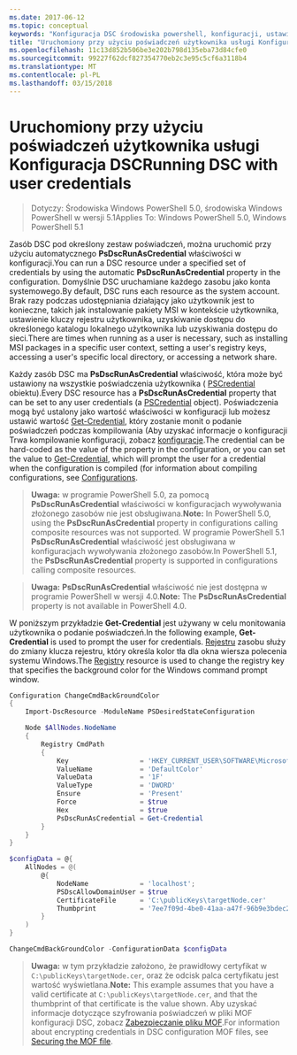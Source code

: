 ```yaml
---
ms.date: 2017-06-12
ms.topic: conceptual
keywords: "Konfiguracja DSC środowiska powershell, konfiguracji, ustawienia"
title: "Uruchomiony przy użyciu poświadczeń użytkownika usługi Konfiguracja DSC"
ms.openlocfilehash: 11c13d852b506be3e202b798d135eba73d84cfe0
ms.sourcegitcommit: 99227f62dcf827354770eb2c3e95c5cf6a3118b4
ms.translationtype: MT
ms.contentlocale: pl-PL
ms.lasthandoff: 03/15/2018
---
```

# <a name="running-dsc-with-user-credentials"></a><span data-ttu-id="5bac1-103">Uruchomiony przy użyciu poświadczeń użytkownika usługi Konfiguracja DSC</span><span class="sxs-lookup"><span data-stu-id="5bac1-103">Running DSC with user credentials</span></span> 

> <span data-ttu-id="5bac1-104">Dotyczy: Środowiska Windows PowerShell 5.0, środowiska Windows PowerShell w wersji 5.1</span><span class="sxs-lookup"><span data-stu-id="5bac1-104">Applies To: Windows PowerShell 5.0, Windows PowerShell 5.1</span></span>

<span data-ttu-id="5bac1-105">Zasób DSC pod określony zestaw poświadczeń, można uruchomić przy użyciu automatycznego **PsDscRunAsCredential** właściwości w konfiguracji.</span><span class="sxs-lookup"><span data-stu-id="5bac1-105">You can run a DSC resource under a specified set of credentials by using the automatic **PsDscRunAsCredential** property in the configuration.</span></span> <span data-ttu-id="5bac1-106">Domyślnie DSC uruchamiane każdego zasobu jako konta systemowego.</span><span class="sxs-lookup"><span data-stu-id="5bac1-106">By default, DSC runs each resource as the system account.</span></span>
<span data-ttu-id="5bac1-107">Brak razy podczas udostępniania działający jako użytkownik jest to konieczne, takich jak instalowanie pakiety MSI w kontekście użytkownika, ustawienie kluczy rejestru użytkownika, uzyskiwanie dostępu do określonego katalogu lokalnego użytkownika lub uzyskiwania dostępu do sieci.</span><span class="sxs-lookup"><span data-stu-id="5bac1-107">There are times when running as a user is necessary, such as installing MSI packages in a specific user context, setting a user's registry keys, accessing a user's specific local directory, or accessing a network share.</span></span>

<span data-ttu-id="5bac1-108">Każdy zasób DSC ma **PsDscRunAsCredential** właściwość, która może być ustawiony na wszystkie poświadczenia użytkownika ( [PSCredential](https://msdn.microsoft.com/library/ms572524(v=VS.85).aspx) obiektu).</span><span class="sxs-lookup"><span data-stu-id="5bac1-108">Every DSC resource has a **PsDscRunAsCredential** property that can be set to any user credentials (a [PSCredential](https://msdn.microsoft.com/library/ms572524(v=VS.85).aspx) object).</span></span>
<span data-ttu-id="5bac1-109">Poświadczenia mogą być ustalony jako wartość właściwości w konfiguracji lub możesz ustawić wartość [Get-Credential](https://technet.microsoft.com/library/hh849815.aspx), który zostanie monit o podanie poświadczeń podczas kompilowania (Aby uzyskać informacje o konfiguracji Trwa kompilowanie konfiguracji, zobacz [konfiguracje](configurations.md).</span><span class="sxs-lookup"><span data-stu-id="5bac1-109">The credential can be hard-coded as the value of the property in the configuration, or you can set the value to [Get-Credential](https://technet.microsoft.com/library/hh849815.aspx), which will prompt the user for a credential when the configuration is compiled (for information about compiling configurations, see [Configurations](configurations.md).</span></span>

><span data-ttu-id="5bac1-110">**Uwaga:** w programie PowerShell 5.0, za pomocą **PsDscRunAsCredential** właściwości w konfiguracjach wywoływania złożonego zasobów nie jest obsługiwana.</span><span class="sxs-lookup"><span data-stu-id="5bac1-110">**Note:** In PowerShell 5.0, using the **PsDscRunAsCredential** property in configurations calling composite resources was not supported.</span></span> 
><span data-ttu-id="5bac1-111">W programie PowerShell 5.1 **PsDscRunAsCredential** właściwość jest obsługiwana w konfiguracjach wywoływania złożonego zasobów.</span><span class="sxs-lookup"><span data-stu-id="5bac1-111">In PowerShell 5.1, the **PsDscRunAsCredential** property is supported in configurations calling composite resources.</span></span>

><span data-ttu-id="5bac1-112">**Uwaga:** **PsDscRunAsCredential** właściwość nie jest dostępna w programie PowerShell w wersji 4.0.</span><span class="sxs-lookup"><span data-stu-id="5bac1-112">**Note:** The **PsDscRunAsCredential** property is not available in PowerShell 4.0.</span></span>

<span data-ttu-id="5bac1-113">W poniższym przykładzie **Get-Credential** jest używany w celu monitowania użytkownika o podanie poświadczeń.</span><span class="sxs-lookup"><span data-stu-id="5bac1-113">In the following example, **Get-Credential** is used to prompt the user for credentials.</span></span> <span data-ttu-id="5bac1-114">[Rejestru](registryResource.md) zasobu służy do zmiany klucza rejestru, który określa kolor tła dla okna wiersza polecenia systemu Windows.</span><span class="sxs-lookup"><span data-stu-id="5bac1-114">The [Registry](registryResource.md) resource is used to change the registry key that specifies the background color for the Windows command prompt window.</span></span>

```powershell
Configuration ChangeCmdBackGroundColor
{
    Import-DscResource -ModuleName PSDesiredStateConfiguration

    Node $AllNodes.NodeName
    {
        Registry CmdPath
        {
            Key                  = 'HKEY_CURRENT_USER\SOFTWARE\Microsoft\Command Processor'
            ValueName            = 'DefaultColor'
            ValueData            = '1F'
            ValueType            = 'DWORD'
            Ensure               = 'Present'
            Force                = $true
            Hex                  = $true
            PsDscRunAsCredential = Get-Credential
        }
    }
}

$configData = @{
    AllNodes = @(
        @{
            NodeName             = 'localhost';
            PSDscAllowDomainUser = $true
            CertificateFile      = 'C:\publicKeys\targetNode.cer'
            Thumbprint           = '7ee7f09d-4be0-41aa-a47f-96b9e3bdec25'
        }
    )
}

ChangeCmdBackGroundColor -ConfigurationData $configData
```
><span data-ttu-id="5bac1-115">**Uwaga:** w tym przykładzie założono, że prawidłowy certyfikat w `C:\publicKeys\targetNode.cer`, oraz że odcisk palca certyfikatu jest wartość wyświetlana.</span><span class="sxs-lookup"><span data-stu-id="5bac1-115">**Note:** This example assumes that you have a valid certificate at `C:\publicKeys\targetNode.cer`, and that the thumbprint of that certificate is the value shown.</span></span>
><span data-ttu-id="5bac1-116">Aby uzyskać informacje dotyczące szyfrowania poświadczeń w pliki MOF konfiguracji DSC, zobacz [Zabezpieczanie pliku MOF](secureMOF.md).</span><span class="sxs-lookup"><span data-stu-id="5bac1-116">For information about encrypting credentials in DSC configuration MOF files, see [Securing the MOF file](secureMOF.md).</span></span>


